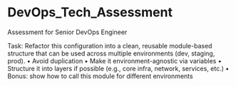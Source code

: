 # DevOps_Tech_Assessment
Assessment for Senior DevOps Engineer

Task:
 Refactor this configuration into a clean, reusable module-based structure that can 
be used across multiple environments (dev, staging, prod).
• Avoid duplication
• Make it environment-agnostic via variables
• Structure it into layers if possible (e.g., core infra, network, services, etc.)
• Bonus: show how to call this module for different environments
